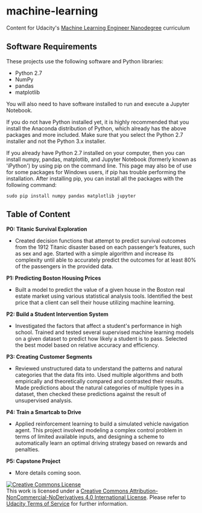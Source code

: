 # machine-learning

Content for Udacity's [Machine Learning Engineer Nanodegree](https://www.udacity.com/course/machine-learning-engineer-nanodegree--nd009) curriculum

## Software Requirements

These projects use the following software and Python libraries:

- Python 2.7
- NumPy
- pandas
- matplotlib

You will also need to have software installed to run and execute a Jupyter Notebook.

If you do not have Python installed yet, it is highly recommended that you install the Anaconda distribution of Python, which already has the above packages and more included. Make sure that you select the Python 2.7 installer and not the Python 3.x installer.

If you already have Python 2.7 installed on your computer, then you can install numpy, pandas, matplotlib, and Jupyter Notebook (formerly known as 'iPython') by using pip on the command line. This page may also be of use for some packages for Windows users, if pip has trouble performing the installation. After installing pip, you can install all the packages with the following command:
```
sudo pip install numpy pandas matplotlib jupyter
```

## Table of Content

**P0: Titanic Survival Exploration**
  - Created decision functions that attempt to predict survival outcomes from the 1912 Titanic disaster based on each passenger’s features, such as sex and age. Started with a simple algorithm and increase its complexity until able to accurately predict the outcomes for at least 80% of the passengers in the provided data.

**P1: Predicting Boston Housing Prices**
  - Built a model to predict the value of a given house in the Boston real estate market using various statistical analysis tools. Identified the best price that a client can sell their house utilizing machine learning.

**P2: Build a Student Intervention System**
  - Investigated the factors that affect a student's performance in high school. Trained and tested several supervised machine learning models on a given dataset to predict how likely a student is to pass. Selected the best model based on relative accuracy and efficiency.

**P3: Creating Customer Segments**
  - Reviewed unstructured data to understand the patterns and natural categories that the data fits into. Used multiple algorithms and both empirically and theoretically compared and contrasted their results. Made predictions about the natural categories of multiple types in a dataset, then checked these predictions against the result of unsupervised analysis.

**P4: Train a Smartcab to Drive**
  - Applied reinforcement learning to build a simulated vehicle navigation agent. This project involved modeling a complex control problem in terms of limited available inputs, and designing a scheme to automatically learn an optimal driving strategy based on rewards and penalties.

**P5: Capstone Project**
  - More details coming soon.

<a rel="license" href="http://creativecommons.org/licenses/by-nc-nd/4.0/"><img alt="Creative Commons License" style="border-width:0" src="https://i.creativecommons.org/l/by-nc-nd/4.0/88x31.png" /></a><br />This work is licensed under a <a rel="license" href="http://creativecommons.org/licenses/by-nc-nd/4.0/">Creative Commons Attribution-NonCommercial-NoDerivatives 4.0 International License</a>. Please refer to [Udacity Terms of Service](https://www.udacity.com/legal) for further information.
